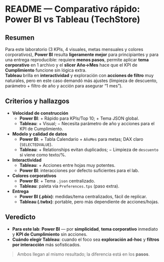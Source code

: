 # README — Comparativo rápido: Power BI vs Tableau (TechStore)

## Resumen
Para este laboratorio (3 KPIs, 4 visuales, metas mensuales y colores corporativos), **Power BI** resulta **ligeramente mejor** para principiantes y para una entrega reproducible: requiere **menos pasos**, permite aplicar **tema corporativo** en 1 archivo y el **slicer Año→Mes** hace que el KPI de **Cumplimiento** funcione sin lógica extra.  
**Tableau** brilla en **interactividad** y exploración con **acciones de filtro** muy naturales, pero en este caso demandó más ajustes (limpieza de descuento, parámetro + filtro de año y acción para asegurar “1 mes”).

## Criterios y hallazgos
- **Velocidad de construcción**
  - **Power BI**: + Rápido para KPIs/Top 10; + Tema JSON global.
  - **Tableau**: + Visual; − Necesita parámetro de año y acciones para el KPI de Cumplimiento.
- **Modelo y calidad de datos**
  - **Power BI**: + Tabla Calendario + `AñoMes` para metas; DAX claro (`SELECTEDVALUE`).
  - **Tableau**: + Relationships evitan duplicados; − Limpieza de `descuento` si viene como texto/%.
- **Interactividad**
  - **Tableau**: + Acciones entre hojas muy potentes.
  - **Power BI**: interacciones por defecto suficientes para el lab.
- **Colores corporativos**
  - **Power BI**: + Tema `.json` centralizado.
  - **Tableau**: paleta vía `Preferences.tps` (paso extra).
- **Entrega**
  - **Power BI (.pbix)**: medidas/tema centralizados, fácil de replicar.
  - **Tableau (.twbx)**: portable, pero más dependiente de acciones/hojas.

## Veredicto
- **Para este lab**: **Power BI** — por **simplicidad**, **tema corporativo** inmediato y **KPI de Cumplimiento** sin acciones.
- **Cuándo elegir Tableau**: cuando el foco sea **exploración ad‑hoc** y **filtros por interacción** más sofisticados.

> Ambos llegan al mismo resultado; la diferencia está en los **pasos**.
